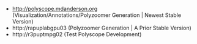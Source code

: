 - http://polyscope.mdanderson.org (Visualization/Annotations/Polyzoomer Generation | Newest Stable Version)
- http://rapuplabgpu03 (Polyzoomer Generation | A Prior Stable Version) 
- http://r3puptmpg02 (Test Polyscope Development) 
 
